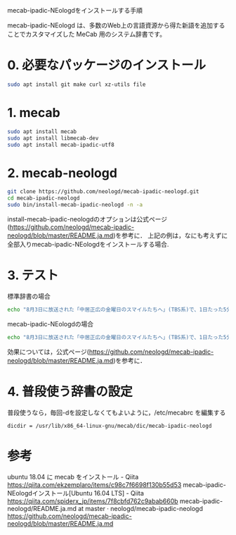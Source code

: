 mecab-ipadic-NEologdをインストールする手順

mecab-ipadic-NEologd は、多数のWeb上の言語資源から得た新語を追加することでカスタマイズした MeCab 用のシステム辞書です。

# 0. 必要なパッケージのインストール

```bash
sudo apt install git make curl xz-utils file
```

# 1. mecab
```bash
sudo apt install mecab
sudo apt install libmecab-dev
sudo apt install mecab-ipadic-utf8
```

# 2. mecab-neologd

```bash
git clone https://github.com/neologd/mecab-ipadic-neologd.git
cd mecab-ipadic-neologd
sudo bin/install-mecab-ipadic-neologd -n -a
```

install-mecab-ipadic-neologdのオプションは公式ページ(https://github.com/neologd/mecab-ipadic-neologd/blob/master/README.ja.md)を参考に．
上記の例は，なにも考えずに全部入りmecab-ipadic-NEologdをインストールする場合.

# 3. テスト

標準辞書の場合
```bash
echo "8月3日に放送された「中居正広の金曜日のスマイルたちへ」(TBS系)で、1日たった5分でぽっこりおなかを解消するというダイエット方法を紹介。キンタロー。のダイエットにも密着。" | mecab
```

mecab-ipadic-NEologdの場合
```bash
echo "8月3日に放送された「中居正広の金曜日のスマイルたちへ」(TBS系)で、1日たった5分でぽっこりおなかを解消するというダイエット方法を紹介。キンタロー。のダイエットにも密着。" | mecab -d /usr/lib/x86_64-linux-gnu/mecab/dic/mecab-ipadic-neologd
```

効果については，公式ページ(https://github.com/neologd/mecab-ipadic-neologd/blob/master/README.ja.md)を参考に．

# 4. 普段使う辞書の設定
普段使うなら，毎回-dを設定しなくてもよいように，/etc/mecabrc を編集する

``` /etc/mecabrc
dicdir = /usr/lib/x86_64-linux-gnu/mecab/dic/mecab-ipadic-neologd
```

# 参考
ubuntu 18.04 に mecab をインストール - Qiita https://qiita.com/ekzemplaro/items/c98c7f6698f130b55d53
mecab-ipadic-NEologdインストール[Ubuntu 16.04 LTS] - Qiita https://qiita.com/spiderx_jp/items/7f8cbfd762c9abab660b
mecab-ipadic-neologd/README.ja.md at master · neologd/mecab-ipadic-neologd https://github.com/neologd/mecab-ipadic-neologd/blob/master/README.ja.md
